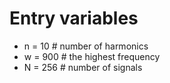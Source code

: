 # Entry variables
- n = 10   # number of harmonics
- w = 900  # the highest frequency
- N = 256  # number of signals

